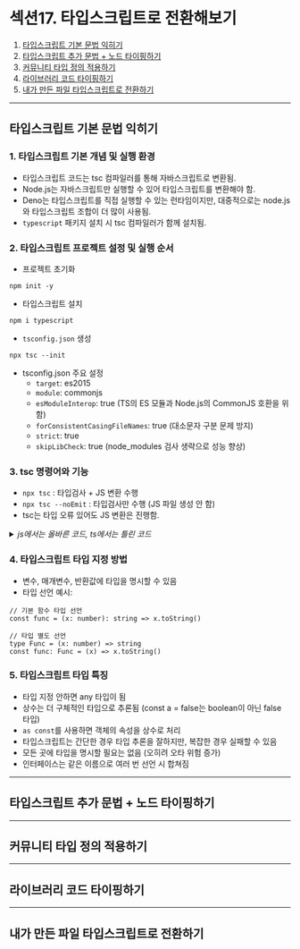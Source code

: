 # 섹션17. 타입스크립트로 전환해보기

1. [타입스크립트 기본 문법 익히기](#타입스크립트-기본-문법-익히기)
2. [타입스크립트 추가 문법 + 노드 타이핑하기](#타입스크립트-추가-문법--노드-타이핑하기)
3. [커뮤니티 타입 정의 적용하기](#커뮤니티-타입-정의-적용하기)
4. [라이브러리 코드 타이핑하기](#라이브러리-코드-타이핑하기)
5. [내가 만든 파일 타입스크립트로 전환하기](#내가-만든-파일-타입스크립트로-전환하기)

---

## 타입스크립트 기본 문법 익히기

### 1. 타입스크립트 기본 개념 및 실행 환경
- 타입스크립트 코드는 tsc 컴파일러를 통해 자바스크립트로 변환됨.
- Node.js는 자바스크립트만 실행할 수 있어 타입스크립트를 변환해야 함.
- Deno는 타입스크립트를 직접 실행할 수 있는 런타임이지만, 대중적으로는 node.js와 타입스크립트 조합이 더 많이 사용됨.
- `typescript` 패키지 설치 시 tsc 컴파일러가 함께 설치됨.

### 2. 타입스크립트 프로젝트 설정 및 실행 순서
- 프로젝트 초기화
```
npm init -y
```
- 타입스크립트 설치
```
npm i typescript
```
- `tsconfig.json` 생성
```
npx tsc --init
```
- tsconfig.json 주요 설정
    - `target`: es2015
    - `module`: commonjs
    - `esModuleInterop`: true (TS의 ES 모듈과 Node.js의 CommonJS 호환을 위함)
    - `forConsistentCasingFileNames`: true (대소문자 구분 문제 방지)
    - `strict`: true
    - `skipLibCheck`: true (node_modules 검사 생략으로 성능 향상)

### 3. tsc 명령어와 기능
- `npx tsc` : 타입검사 + JS 변환 수행
- `npx tsc --noEmit` : 타입검사만 수행 (JS 파일 생성 안 함)
- tsc는 타입 오류 있어도 JS 변환은 진행함.

<details>
<summary><i>js에서는 올바른 코드, ts에서는 틀린 코드</i></summary>

![Image](https://github.com/user-attachments/assets/5de033de-a594-421d-8f4b-a652f20d1c62)

</details>

### 4. 타입스크립트 타입 지정 방법
- 변수, 매개변수, 반환값에 타입을 명시할 수 있음
- 타입 선언 예시:
```
// 기본 함수 타입 선언
const func = (x: number): string => x.toString()

// 타입 별도 선언
type Func = (x: number) => string
const func: Func = (x) => x.toString()
```

### 5. 타입스크립트 타입 특징
- 타입 지정 안하면 any 타입이 됨
- 상수는 더 구체적인 타입으로 추론됨 (const a = false는 boolean이 아닌 false 타입)
- `as const`를 사용하면 객체의 속성을 상수로 처리
- 타입스크립트는 간단한 경우 타입 추론을 잘하지만, 복잡한 경우 실패할 수 있음
- 모든 곳에 타입을 명시할 필요는 없음 (오히려 오타 위험 증가)
- 인터페이스는 같은 이름으로 여러 번 선언 시 합쳐짐

---

## 타입스크립트 추가 문법 + 노드 타이핑하기

---

## 커뮤니티 타입 정의 적용하기

---

## 라이브러리 코드 타이핑하기

---

## 내가 만든 파일 타입스크립트로 전환하기

